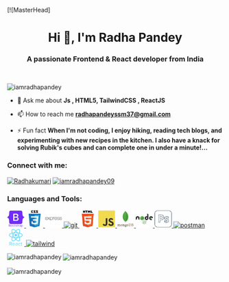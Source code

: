 [![MasterHead]
    <h1 align="center">Hi 👋, I'm Radha Pandey</h1>
<h3 align="center">A passionate Frontend & React developer from India</h3>
<!-- <img src="https://media.licdn.com/dms/image/D4D12AQH4mcQALwgZ7Q/article-cover_image-shrink_600_2000/0/1691989932071?e=2147483647&v=beta&t=uwm5lxFiqURXuzG_xnf9hrIr-_sojSaQ4ggruUAYsmU" alt=""> -->
<img src="https://media1.tenor.com/m/YhA5nO9jiCkAAAAC/ika-musume.gif" alt="">

<p align="left"> <img src="https://komarev.com/ghpvc/?username=iamradhapandey&label=Profile%20views&color=0e75b6&style=flat" alt="iamradhapandey" /> </p>

- 💬 Ask me about **Js , HTML5, TailwindCSS , ReactJS**

- 📫 How to reach me **radhapandeyssm37@gmail.com**

- ⚡ Fun fact **When I'm not coding, I enjoy hiking, reading tech blogs, and experimenting with new recipes in the kitchen. I also have a knack for solving Rubik's cubes and can complete one in under a minute!...**

<h3 align="left">Connect with me:</h3>
<p align="left">
<a href="https://linkedin.com/in/iamradhapandey" target="blank"><img align="center" src="https://raw.githubusercontent.com/rahuldkjain/github-profile-readme-generator/master/src/images/icons/Social/linked-in-alt.svg" alt="Radhakumari" height="30" width="40" /></a>
<a href="https://instagram.com/iamradhapandey09" target="blank"><img align="center" src="https://raw.githubusercontent.com/rahuldkjain/github-profile-readme-generator/master/src/images/icons/Social/instagram.svg" alt="iamradhapandey09" height="30" width="40" /></a>
</p>

<h3 align="left">Languages and Tools:</h3>
<p align="left"> <a href="https://getbootstrap.com" target="_blank" rel="noreferrer"> <img src="https://raw.githubusercontent.com/devicons/devicon/master/icons/bootstrap/bootstrap-plain-wordmark.svg" alt="bootstrap" width="40" height="40"/> </a> <a href="https://www.w3schools.com/css/" target="_blank" rel="noreferrer"> <img src="https://raw.githubusercontent.com/devicons/devicon/master/icons/css3/css3-original-wordmark.svg" alt="css3" width="40" height="40"/> </a> <a href="https://expressjs.com" target="_blank" rel="noreferrer"> <img src="https://raw.githubusercontent.com/devicons/devicon/master/icons/express/express-original-wordmark.svg" alt="express" width="40" height="40"/> </a> <a href="https://git-scm.com/" target="_blank" rel="noreferrer"> <img src="https://www.vectorlogo.zone/logos/git-scm/git-scm-icon.svg" alt="git" width="40" height="40"/> </a> <a href="https://www.w3.org/html/" target="_blank" rel="noreferrer"> <img src="https://raw.githubusercontent.com/devicons/devicon/master/icons/html5/html5-original-wordmark.svg" alt="html5" width="40" height="40"/> </a> <a href="https://developer.mozilla.org/en-US/docs/Web/JavaScript" target="_blank" rel="noreferrer"> <img src="https://raw.githubusercontent.com/devicons/devicon/master/icons/javascript/javascript-original.svg" alt="javascript" width="40" height="40"/> </a> <a href="https://www.mongodb.com/" target="_blank" rel="noreferrer"> <img src="https://raw.githubusercontent.com/devicons/devicon/master/icons/mongodb/mongodb-original-wordmark.svg" alt="mongodb" width="40" height="40"/> </a> <a href="https://nodejs.org" target="_blank" rel="noreferrer"> <img src="https://raw.githubusercontent.com/devicons/devicon/master/icons/nodejs/nodejs-original-wordmark.svg" alt="nodejs" width="40" height="40"/> </a> <a href="https://www.photoshop.com/en" target="_blank" rel="noreferrer"> <img src="https://raw.githubusercontent.com/devicons/devicon/master/icons/photoshop/photoshop-line.svg" alt="photoshop" width="40" height="40"/> </a> <a href="https://postman.com" target="_blank" rel="noreferrer"> <img src="https://www.vectorlogo.zone/logos/getpostman/getpostman-icon.svg" alt="postman" width="40" height="40"/> </a> <a href="https://reactjs.org/" target="_blank" rel="noreferrer"> <img src="https://raw.githubusercontent.com/devicons/devicon/master/icons/react/react-original-wordmark.svg" alt="react" width="40" height="40"/> </a> <a href="https://tailwindcss.com/" target="_blank" rel="noreferrer"> <img src="https://www.vectorlogo.zone/logos/tailwindcss/tailwindcss-icon.svg" alt="tailwind" width="40" height="40"/> </a> </p>

<p><img align="left" src="https://github-readme-stats.vercel.app/api/top-langs?username=iamradhapandey&show_icons=true&locale=en&layout=compact" alt="iamradhapandey" /></p>

<p>&nbsp;<img align="center" src="https://github-readme-stats.vercel.app/api?username=iamradhapandey&show_icons=true&locale=en" alt="iamradhapandey" /></p>

<p><img align="center" src="https://github-readme-streak-stats.herokuapp.com/?user=iamradhapandey&" alt="iamradhapandey" /></p>

